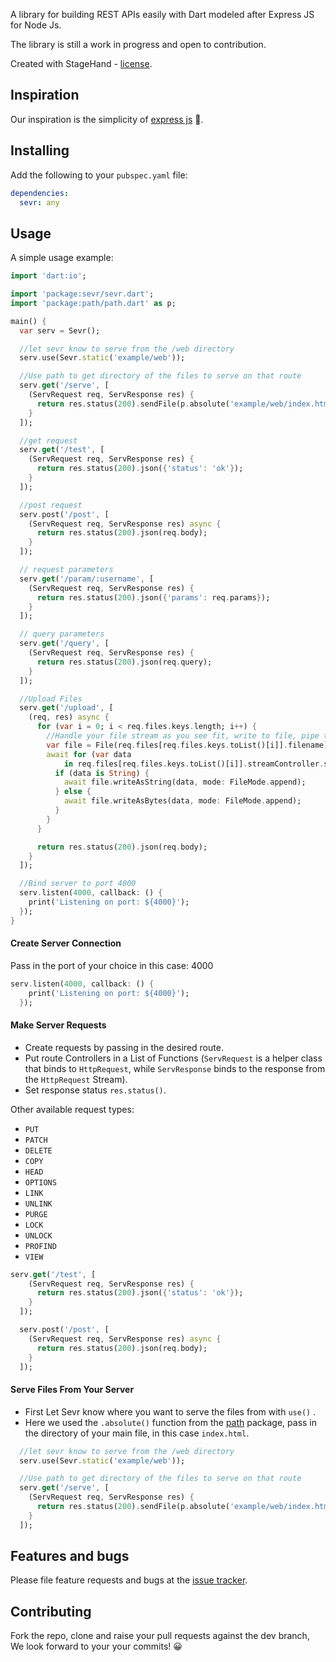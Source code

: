 A library for building REST APIs easily with Dart modeled after Express JS for Node Js.

The library is still a work in progress and open to contribution.

Created with StageHand - [license](https://github.com/dart-lang/stagehand/blob/master/LICENSE).

## Inspiration

Our inspiration is the simplicity of [express js][express] 👏.

## Installing

Add the following to your `pubspec.yaml` file:

```yaml
dependencies:
  sevr: any
```

## Usage

A simple usage example:

```dart
import 'dart:io';

import 'package:sevr/sevr.dart';
import 'package:path/path.dart' as p;

main() {
  var serv = Sevr();

  //let sevr know to serve from the /web directory
  serv.use(Sevr.static('example/web'));

  //Use path to get directory of the files to serve on that route
  serv.get('/serve', [
    (ServRequest req, ServResponse res) {
      return res.status(200).sendFile(p.absolute('example/web/index.html'));
    }
  ]);

  //get request
  serv.get('/test', [
    (ServRequest req, ServResponse res) {
      return res.status(200).json({'status': 'ok'});
    }
  ]);

  //post request
  serv.post('/post', [
    (ServRequest req, ServResponse res) async {
      return res.status(200).json(req.body);
    }
  ]);

  // request parameters
  serv.get('/param/:username', [
    (ServRequest req, ServResponse res) {
      return res.status(200).json({'params': req.params});
    }
  ]);

  // query parameters
  serv.get('/query', [
    (ServRequest req, ServResponse res) {
      return res.status(200).json(req.query);
    }
  ]);

  //Upload Files
  serv.get('/upload', [
    (req, res) async {
      for (var i = 0; i < req.files.keys.length; i++) {
        //Handle your file stream as you see fit, write to file, pipe to a cdn etc --->
        var file = File(req.files[req.files.keys.toList()[i]].filename);
        await for (var data
            in req.files[req.files.keys.toList()[i]].streamController.stream) {
          if (data is String) {
            await file.writeAsString(data, mode: FileMode.append);
          } else {
            await file.writeAsBytes(data, mode: FileMode.append);
          }
        }
      }

      return res.status(200).json(req.body);
    }
  ]);

  //Bind server to port 4000
  serv.listen(4000, callback: () {
    print('Listening on port: ${4000}');
  });
}
```

#### Create Server Connection

Pass in the port of your choice in this case: 4000

```dart
serv.listen(4000, callback: () {
    print('Listening on port: ${4000}');
  });
```

#### Make Server Requests

- Create requests by passing in the desired route.
- Put route Controllers in a List of Functions (`ServRequest` is a helper class that binds to `HttpRequest`, while `ServResponse` binds to the response from the `HttpRequest` Stream).
- Set response status `res.status()`.

Other available request types:

- `PUT`
- `PATCH`
- `DELETE`
- `COPY`
- `HEAD`
- `OPTIONS`
- `LINK`
- `UNLINK`
- `PURGE`
- `LOCK`
- `UNLOCK`
- `PROFIND`
- `VIEW`

```dart
serv.get('/test', [
    (ServRequest req, ServResponse res) {
      return res.status(200).json({'status': 'ok'});
    }
  ]);

  serv.post('/post', [
    (ServRequest req, ServResponse res) async {
      return res.status(200).json(req.body);
    }
  ]);
```

#### Serve Files From Your Server

- First Let Sevr know where you want to serve the files from with `use()` .
- Here we used the `.absolute()` function from the [path][path] package, pass in the directory of your main file, in this case `index.html`.

```dart
  //let sevr know to serve from the /web directory
  serv.use(Sevr.static('example/web'));

  //Use path to get directory of the files to serve on that route
  serv.get('/serve', [
    (ServRequest req, ServResponse res) {
      return res.status(200).sendFile(p.absolute('example/web/index.html'));
    }
  ]);
```

## Features and bugs

Please file feature requests and bugs at the [issue tracker][tracker].

## Contributing

Fork the repo, clone and raise your pull requests against the dev branch, We look forward to your your commits! 😀

[tracker]: https://github.com/a-oboh/dart-sevr/issues
[express]: https://expressjs.com/
[path]: https://pub.dev/packages/path
